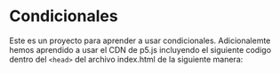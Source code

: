 # Condicionales

Este es un proyecto para aprender a usar condicionales.
Adicionalemte hemos aprendido a usar el CDN de p5.js incluyendo el siguiente codigo dentro del `<head>` del archivo index.html de la siguiente manera:



